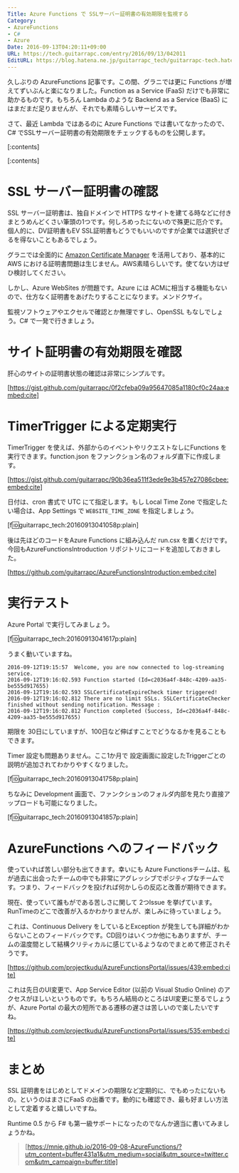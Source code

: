 ```yaml
---
Title: Azure Functions で SSLサーバー証明書の有効期限を監視する
Category:
- AzureFunctions
- C#
- Azure
Date: 2016-09-13T04:20:11+09:00
URL: https://tech.guitarrapc.com/entry/2016/09/13/042011
EditURL: https://blog.hatena.ne.jp/guitarrapc_tech/guitarrapc-tech.hatenablog.com/atom/entry/10328749687184040214
---
```


久しぶりの AzureFunctions 記事です。この間、グラニでは更に Functions が増えてずいぶんと楽になりました。Function as a Service (FaaS) だけでも非常に助かるものです。もちろん Lambda のような Backend as a Service (BaaS) にはまだまだ足りませんが、それでも素晴らしいサービスです。

さて、最近 Lambda ではあるのに Azure Functions では書いてなかったので、C# でSSLサーバー証明書の有効期限をチェックするものを公開します。

[:contents]

[:contents]

# SSL サーバー証明書の確認

SSL サーバー証明書は、独自ドメインで HTTPS なサイトを建てる時などに付きまとうめんどくさい筆頭の1つです。何しろめったにないので殊更に厄介です。個人的に、DV証明書もEV SSL証明書もどうでもいいのですが企業では選択せざるを得ないこともあるでしょう。

グラニでは全面的に [Amazon Certificate Manager](https://aws.amazon.com/jp/certificate-manager/) を活用しており、基本的に AWS における証明書問題は生じません。AWS素晴らしいです。使てない方はぜひ検討してください。

しかし、Azure WebSites が問題です。Azure には ACMに相当する機能もないので、仕方なく証明書をあげたりすることになります。メンドクサイ。

監視ソフトウェアやエクセルで確認とか無理ですし、OpenSSL もなしでしょう。C# で一発で行きましょう。

# サイト証明書の有効期限を確認

肝心のサイトの証明書状態の確認は非常にシンプルです。

[https://gist.github.com/guitarrapc/0f2cfeba09a95647085a1180cf0c24aa:embed:cite]

# TimerTrigger による定期実行

TimerTrigger を使えば、外部からのイベントやリクエストなしにFunctions を実行できます。function.json をファンクション名のフォルダ直下に作成します。


[https://gist.github.com/guitarrapc/90b36ea511f3ede9e3b457e27086cbee:embed:cite]

日付は、cron 書式で UTC にて指定します。もし Local Time Zone で指定したい場合は、App Settings で ```WEBSITE_TIME_ZONE``` を指定しましょう。

[f:id:guitarrapc_tech:20160913041058p:plain]

後は先ほどのコードをAzure Functions に組み込んだ run.csx を置くだけです。今回もAzureFunctionsIntroduction リポジトリにコードを追加しておきました。

[https://github.com/guitarrapc/AzureFunctionsIntroduction:embed:cite]

# 実行テスト

Azure Portal で実行してみましょう。

[f:id:guitarrapc_tech:20160913041617p:plain]

うまく動いていますね。

```
2016-09-12T19:15:57  Welcome, you are now connected to log-streaming service.
2016-09-12T19:16:02.593 Function started (Id=c2036a4f-848c-4209-aa35-be555d917655)
2016-09-12T19:16:02.593 SSLCertificateExpireCheck timer triggered!
2016-09-12T19:16:02.812 There are no limit SSLs. SSLCertificateChecker finished without sending notification. Message :
2016-09-12T19:16:02.812 Function completed (Success, Id=c2036a4f-848c-4209-aa35-be555d917655)
```

期限を 30日にしていますが、100日など伸ばすことでどうなるかを見ることもできます。

Timer 設定も問題ありません。ここ1か月で 設定画面に設定したTriggerごとの説明が追加されてわかりやすくなりました。

[f:id:guitarrapc_tech:20160913041758p:plain]

ちなみに Development 画面で、ファンクションのフォルダ内部を見たり直接アップロードも可能になりました。

[f:id:guitarrapc_tech:20160913041857p:plain]

# AzureFunctions へのフィードバック

使っていれば苦しい部分も出てきます。幸いにも Azure Functionsチームは、私が過去に出会ったチームの中でも非常にアグレッシブでポジティブなチームです。つまり、フィードバックを投げれば何かしらの反応と改善が期待できます。

現在、使っていて誰もがである苦しさに関して 2つIssue を挙げています。RunTimeのどこで改善が入るかわかりませんが、楽しみに待っていましょう。

これは、Continuous Delivery をしているとException が発生しても詳細がわからないことのフィードバックです。CD回りはいくつか他にもありますが、チームの温度間として結構クリティカルに感じているようなのでまとめて修正されそうです。

[https://github.com/projectkudu/AzureFunctionsPortal/issues/439:embed:cite]

これは先日のUI変更で、App Service Editor (以前の Visual Studio Online) のアクセスがほしいというものです。もちろん結局のところはUI変更に至るでしょうが、Azure Portal の最大の短所である遷移の遅さは苦しいので楽したいですね。

[https://github.com/projectkudu/AzureFunctionsPortal/issues/535:embed:cite]


# まとめ

SSL 証明書をはじめとしてドメインの期限など定期的に、でもめったにないもの。というのはまさにFaaS の出番です。動的にも確認でき、最も好ましい方法として定着すると嬉しいですね。

Runtime 0.5 から F# も第一級サポートになったのでなんか適当に書いてみましょうかね。

> [https://mnie.github.io/2016-09-08-AzureFunctions/?utm_content=buffer431a1&utm_medium=social&utm_source=twitter.com&utm_campaign=buffer:title]
